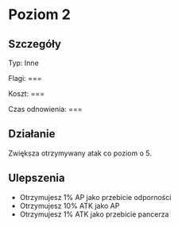 # Poziom 2

## Szczegóły

Typ: Inne

Flagi: ===

Koszt: ===

Czas odnowienia: ===

## Działanie

Zwiększa otrzymywany atak co poziom o 5.

## Ulepszenia

* Otrzymujesz 1% AP jako przebicie odporności
* Otrzymujesz 10% ATK jako AP
* Otrzymujesz 1% ATK jako przebicie pancerza
